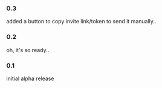 

### 0.3

added a button to copy invite link/token to send it manually..

### 0.2

oh, it's so ready..

### 0.1

initial alpha release